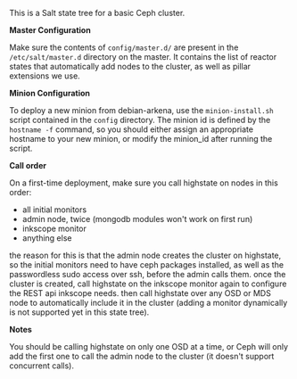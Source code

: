 This is a Salt state tree for a basic Ceph cluster.

<b>Master Configuration</b>

Make sure the contents of `config/master.d/` are present in the
`/etc/salt/master.d` directory on the master. It contains the list of reactor
states that automatically add nodes to the cluster, as well as pillar
extensions we use.

<b>Minion Configuration</b>

To deploy a new minion from debian-arkena, use the `minion-install.sh` script
contained in the `config` directory. The minion id is defined by the
`hostname -f` command, so you should either assign an appropriate hostname to
your new minion, or modify the minion_id after running the script.

<b>Call order</b>

On a first-time deployment, make sure you call highstate on nodes in this order:

- all initial monitors
- admin node, twice (mongodb modules won't work on first run)
- inkscope monitor
- anything else

the reason for this is that the admin node creates the cluster on highstate,
so the initial monitors need to have ceph packages installed, as well as the
passwordless sudo access over ssh, before the admin calls them. once the
cluster is created, call highstate on the inkscope monitor again to configure
the REST api inkscope needs. then call highstate over any OSD or MDS node to
automatically include it in the cluster (adding a monitor dynamically is not
supported yet in this state tree).

<b>Notes</b>

You should be calling highstate on only one OSD at a time, or Ceph will only
add the first one to call the admin node to the cluster (it doesn't support
concurrent calls).